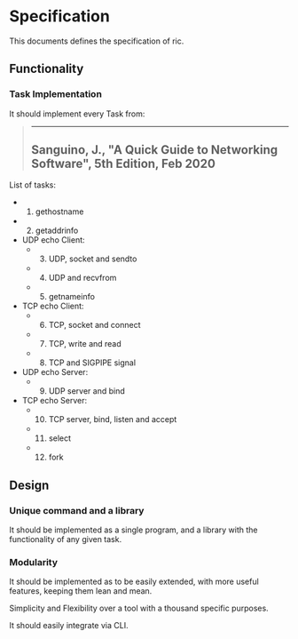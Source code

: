 # Specification

This documents defines the specification of ric.

## Functionality

### Task Implementation

It should implement every Task from:

> ---
> Sanguino, J., "A Quick Guide to Networking Software", 5th Edition, Feb 2020
> ---

List of tasks:
- 1. gethostname
- 2. getaddrinfo
- UDP echo Client:
	+ 3. UDP, socket and sendto
	+ 4. UDP and recvfrom
	+ 5. getnameinfo
- TCP echo Client:
	+ 6. TCP, socket and connect
	+ 7. TCP, write and read
	+ 8. TCP and SIGPIPE signal
- UDP echo Server:
	+ 9. UDP server and bind
- TCP echo Server:
	+ 10. TCP server, bind, listen and accept
	+ 11. select
	+ 12. fork

## Design

### Unique command and a library

It should be implemented as a single program, and a library with the
functionality of any given task.

### Modularity

It should be implemented as to be easily extended, with more useful features,
keeping them lean and mean.

Simplicity and Flexibility over a tool with a thousand specific purposes.

It should easily integrate via CLI.

